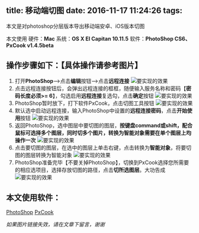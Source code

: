 title: 移动端切图
date: 2016-11-17 11:24:26
tags:
---

本文是对photoshop分层版本导出移动端安卓、iOS版本切图

本文使用
硬件：**Mac**
系统：**OS X EI Capitan 10.11.5**
软件：**PhotoShop CS6、PxCook v1.4.5beta**



<!-- more -->

操作步骤如下：【**具体操作请参考图片**】
---
1.  打开**PhotoShop**——>点击**编辑**按钮——>点击**远程连接**
    ![要实现的效果](http://7xrirn.com1.z0.glb.clouddn.com/blog_photocut1.png)  
2.  点击远程连接按钮后，会弹出远程连接的框框，随便输入服务名称和密码【**密码长度必须>= 6**】，勾选启用**远程连接**复选勾，点击**确定**按钮
  ![要实现的效果](http://7xrirn.com1.z0.glb.clouddn.com/blog_photocut2.png)  
3.  PhotoShop暂时放下，打下软件PxCook，点击切图工具按钮
  ![要实现的效果](http://7xrirn.com1.z0.glb.clouddn.com/blog_photocut3.png)
4.  默认选中启动远程连接，输入PhotoShop中设置的**远程连接密码**，点击**开始使用**按钮
![要实现的效果](http://7xrirn.com1.z0.glb.clouddn.com/blog_photocut4.png)  
5.  返回PhotoShop，选中图层中要切图的图层，**按键盘command或shift，配合鼠标可选择多个图层，同时切多个图片，转换为智能对象需要在单个图层上均操作一次**
  ![要实现的效果](http://7xrirn.com1.z0.glb.clouddn.com/blog_photocut5.png) 
6.  点击要切图的图层，在选中的图层上单击右键，点击转换为**智能对象**，将要切图的图层转换为智能对象
  ![要实现的效果](http://7xrirn.com1.z0.glb.clouddn.com/blog_photocut6.png)
7.  PhotoShop准备完毕【不要关掉PhotoShop】，切换到PxCook选择您所需要的相应选项目，选择存放切图的路径，点击**切所选图层**。大功告成
  ![要实现的效果](http://7xrirn.com1.z0.glb.clouddn.com/blog_photocut7.png)


  
  
 本文使用软件：
 ---
 [PhotoShop](https://pan.baidu.com/s/1jHYZBZg)
 [PxCook](https://pan.baidu.com/s/1pL50Zyz)
 
 *如果图片链接失效，请在文章下留言，谢谢*
  
  






